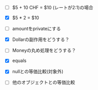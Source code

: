 - [ ] $5 + 10 CHF = $10 (レートが2:1)の場合
- [x] $5 * 2 = $10
- [ ] amountをprivateにする
- [x] Dollarの副作用をどうする？
- [ ] Moneyの丸め処理をどうする？
- [x] equals
- [x] nullとの等価比較(対象外)
- [ ] 他のオブジェクトとの等価比較

